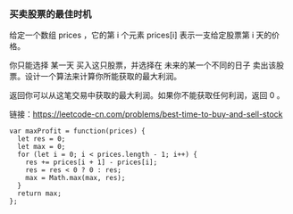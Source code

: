 <!--
 * @Author: 月魂
 * @Date: 2021-03-02 15:53:47
 * @LastEditTime: 2021-03-02 15:54:23
 * @LastEditors: 月魂
 * @Description: 
 * @FilePath: \leetcode-per-day\day55.md
-->
### 买卖股票的最佳时机
给定一个数组 prices ，它的第 i 个元素 prices[i] 表示一支给定股票第 i 天的价格。

你只能选择 某一天 买入这只股票，并选择在 未来的某一个不同的日子 卖出该股票。设计一个算法来计算你所能获取的最大利润。

返回你可以从这笔交易中获取的最大利润。如果你不能获取任何利润，返回 0 。

链接：https://leetcode-cn.com/problems/best-time-to-buy-and-sell-stock

```
var maxProfit = function(prices) {
  let res = 0;
  let max = 0;
  for (let i = 0; i < prices.length - 1; i++) {
    res += prices[i + 1] - prices[i];
    res = res < 0 ? 0 : res;
    max = Math.max(max, res);
  }
  return max;
};
```
